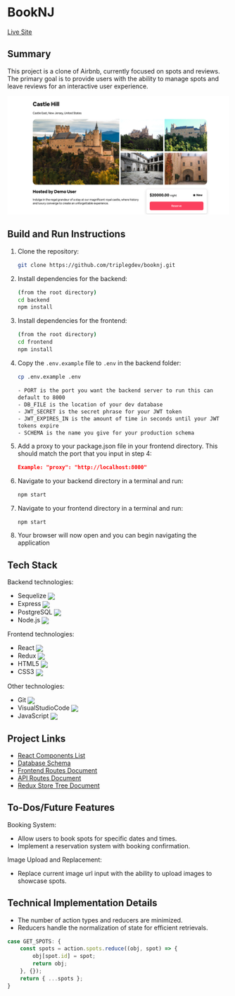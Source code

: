 # BookNJ

[Live Site](https://booknj.onrender.com/)

## Summary

This project is a clone of Airbnb, currently focused on spots and reviews. The primary goal is to provide users with the ability to manage spots and leave reviews for an interactive user experience.

<!-- ## Screenshots -->

![Spot](/frontend/public/images/example.png)

## Build and Run Instructions

1. Clone the repository:

    ```bash
    git clone https://github.com/triplegdev/booknj.git
    ```

2. Install dependencies for the backend:

    ```bash
    (from the root directory)
    cd backend
    npm install
    ```

3. Install dependencies for the frontend:

    ```bash
    (from the root directory)
    cd frontend
    npm install
    ```

4. Copy the `.env.example` file to `.env` in the backend folder:

    ```bash
    cp .env.example .env
    ```
    ```
    - PORT is the port you want the backend server to run this can default to 8000
    - DB_FILE is the location of your dev database
    - JWT_SECRET is the secret phrase for your JWT token
    - JWT_EXPIRES_IN is the amount of time in seconds until your JWT tokens expire
    - SCHEMA is the name you give for your production schema
    ```


5. Add a proxy to your package.json file in your frontend directory. This should match the port that you input in step 4:

    ```json
    Example: "proxy": "http://localhost:8000"
    ```

6. Navigate to your backend directory in a terminal and run:
    ```bash
    npm start
    ```

7. Navigate to your frontend directory in a terminal and run:
    ```bash
    npm start
    ```

8. Your browser will now open and you can begin navigating the application

## Tech Stack

Backend technologies:
- Sequelize <img src="https://camo.githubusercontent.com/a2ef2bb116ae565bb254cbb11194dae357eb7582a8babeab337bd3932687d63d/68747470733a2f2f63646e2e6a7364656c6976722e6e65742f67682f64657669636f6e732f64657669636f6e2f69636f6e732f73657175656c697a652f73657175656c697a652d6f726967696e616c2e737667" width="20px" style="vertical-align: middle">
- Express <img src="https://camo.githubusercontent.com/40756575fc2fd74b1883ea0cc5c2a49aa7048ab58286f43a121109d69a9ea160/68747470733a2f2f63646e2e6a7364656c6976722e6e65742f67682f64657669636f6e732f64657669636f6e2f69636f6e732f657870726573732f657870726573732d6f726967696e616c2e737667" width="20px" style="vertical-align: middle">
- PostgreSQL <img src="https://camo.githubusercontent.com/d536b9cc0c533324368535ece721f5424f28eae3ec0e6f3847408948ecacfce6/68747470733a2f2f63646e2e6a7364656c6976722e6e65742f67682f64657669636f6e732f64657669636f6e2f69636f6e732f706f737467726573716c2f706f737467726573716c2d6f726967696e616c2e737667" width="20px" style="vertical-align: middle">
- Node.js <img src="https://camo.githubusercontent.com/900baefb89e187c8b32cdbb3b440d1502fe8f30a1a335cc5dc5868af0142f8b1/68747470733a2f2f63646e2e6a7364656c6976722e6e65742f67682f64657669636f6e732f64657669636f6e2f69636f6e732f6e6f64656a732f6e6f64656a732d6f726967696e616c2e737667" width="20px" style="vertical-align: middle">

Frontend technologies:
- React <img src="https://camo.githubusercontent.com/27d0b117da00485c56d69aef0fa310a3f8a07abecc8aa15fa38c8b78526c60ac/68747470733a2f2f63646e2e6a7364656c6976722e6e65742f67682f64657669636f6e732f64657669636f6e2f69636f6e732f72656163742f72656163742d6f726967696e616c2e737667" width="20px" style="vertical-align: middle">
- Redux <img src="https://camo.githubusercontent.com/2b6b50702c658cdfcf440cef1eb88c7e0e5a16ce0eb6ab8bc933da7697c12213/68747470733a2f2f63646e2e6a7364656c6976722e6e65742f67682f64657669636f6e732f64657669636f6e2f69636f6e732f72656475782f72656475782d6f726967696e616c2e737667" width="20px" style="vertical-align: middle">
- HTML5 <img src="https://camo.githubusercontent.com/da7acacadecf91d6dc02efcd2be086bb6d78ddff19a1b7a0ab2755a6fda8b1e9/68747470733a2f2f63646e2e6a7364656c6976722e6e65742f67682f64657669636f6e732f64657669636f6e2f69636f6e732f68746d6c352f68746d6c352d6f726967696e616c2e737667" width="20px" style="vertical-align: middle">
- CSS3 <img src="https://camo.githubusercontent.com/2e496d4bfc6f753ddca87b521ce95c88219f77800212ffa6d4401ad368c82170/68747470733a2f2f63646e2e6a7364656c6976722e6e65742f67682f64657669636f6e732f64657669636f6e2f69636f6e732f637373332f637373332d6f726967696e616c2e737667" width="20px" style="vertical-align: middle">

Other technologies:
- Git <img src="https://camo.githubusercontent.com/dc9e7e657b4cd5ba7d819d1a9ce61434bd0ddbb94287d7476b186bd783b62279/68747470733a2f2f63646e2e6a7364656c6976722e6e65742f67682f64657669636f6e732f64657669636f6e2f69636f6e732f6769742f6769742d6f726967696e616c2e737667" width="20px" style="vertical-align: middle">
- VisualStudioCode <img src="https://camo.githubusercontent.com/39ddd51193b851f304bd6c335bc25a837ec7cafbbc4876fa78b994f5e95094ac/68747470733a2f2f63646e2e6a7364656c6976722e6e65742f67682f64657669636f6e732f64657669636f6e2f69636f6e732f76697375616c73747564696f2f76697375616c73747564696f2d706c61696e2e737667" width="20px" style="vertical-align: middle">
- JavaScript <img src="https://camo.githubusercontent.com/442c452cb73752bb1914ce03fce2017056d651a2099696b8594ddf5ccc74825e/68747470733a2f2f63646e2e6a7364656c6976722e6e65742f67682f64657669636f6e732f64657669636f6e2f69636f6e732f6a6176617363726970742f6a6176617363726970742d6f726967696e616c2e737667" width="20px" style="vertical-align: middle">

## Project Links

<!-- - [Feature List Document](link-to-feature-list-document) -->
- [React Components List](/frontend/README-react-components.md)
- [Database Schema](/backend/images/schema.png)
- [Frontend Routes Document](/frontend/README-routes.md)
- [API Routes Document](/backend/README.md)
- [Redux Store Tree Document](/frontend/README-redux-tree.md)

## To-Dos/Future Features

Booking System:

- Allow users to book spots for specific dates and times.
- Implement a reservation system with booking confirmation.

Image Upload and Replacement:

- Replace current image url input with the ability to upload images to showcase spots.

## Technical Implementation Details

- The number of action types and reducers are minimized.
- Reducers handle the normalization of state for efficient retrievals.
```javascript
case GET_SPOTS: {
    const spots = action.spots.reduce((obj, spot) => {
        obj[spot.id] = spot;
        return obj;
    }, {});
    return { ...spots };
}
```
